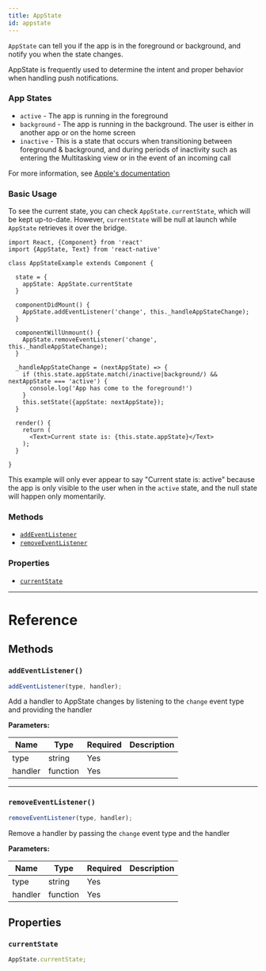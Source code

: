 ```yaml
---
title: AppState
id: appstate
---
```


`AppState` can tell you if the app is in the foreground or background, and notify you when the state changes.

AppState is frequently used to determine the intent and proper behavior when handling push notifications.

### App States

- `active` - The app is running in the foreground
- `background` - The app is running in the background. The user is either in another app or on the home screen
- `inactive` - This is a state that occurs when transitioning between foreground & background, and during periods of inactivity such as entering the Multitasking view or in the event of an incoming call

For more information, see [Apple's documentation](https://developer.apple.com/library/ios/documentation/iPhone/Conceptual/iPhoneOSProgrammingGuide/TheAppLifeCycle/TheAppLifeCycle.html)

### Basic Usage

To see the current state, you can check `AppState.currentState`, which will be kept up-to-date. However, `currentState` will be null at launch while `AppState` retrieves it over the bridge.

```
import React, {Component} from 'react'
import {AppState, Text} from 'react-native'

class AppStateExample extends Component {

  state = {
    appState: AppState.currentState
  }

  componentDidMount() {
    AppState.addEventListener('change', this._handleAppStateChange);
  }

  componentWillUnmount() {
    AppState.removeEventListener('change', this._handleAppStateChange);
  }

  _handleAppStateChange = (nextAppState) => {
    if (this.state.appState.match(/inactive|background/) && nextAppState === 'active') {
      console.log('App has come to the foreground!')
    }
    this.setState({appState: nextAppState});
  }

  render() {
    return (
      <Text>Current state is: {this.state.appState}</Text>
    );
  }

}
```

This example will only ever appear to say "Current state is: active" because the app is only visible to the user when in the `active` state, and the null state will happen only momentarily.

### Methods

- [`addEventListener`](appstate.md#addeventlistener)
- [`removeEventListener`](appstate.md#removeeventlistener)

### Properties

- [`currentState`](appstate.md#currentState)

---

# Reference

## Methods

### `addEventListener()`

```jsx
addEventListener(type, handler);
```

Add a handler to AppState changes by listening to the `change` event type and providing the handler

**Parameters:**

| Name    | Type     | Required | Description |
| ------- | -------- | -------- | ----------- |
| type    | string   | Yes      |             |
| handler | function | Yes      |             |

<!-- TODO: now that AppState is a subclass of NativeEventEmitter, we could deprecate `addEventListener` and `removeEventListener` and use `addListener` and `listener.remove()` directly. That will be a breaking change though, as both the method and event names are different (addListener events are currently required to be globally unique). -->

---

### `removeEventListener()`

```jsx
removeEventListener(type, handler);
```

Remove a handler by passing the `change` event type and the handler

**Parameters:**

| Name    | Type     | Required | Description |
| ------- | -------- | -------- | ----------- |
| type    | string   | Yes      |             |
| handler | function | Yes      |             |

## Properties

### `currentState`

```jsx
AppState.currentState;
```
